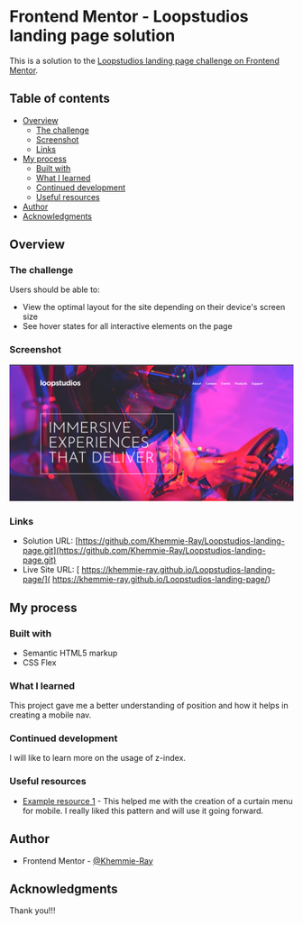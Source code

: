 # Frontend Mentor - Loopstudios landing page solution

This is a solution to the [Loopstudios landing page challenge on Frontend Mentor](https://www.frontendmentor.io/challenges/loopstudios-landing-page-N88J5Onjw). 

## Table of contents

- [Overview](#overview)
  - [The challenge](#the-challenge)
  - [Screenshot](#screenshot)
  - [Links](#links)
- [My process](#my-process)
  - [Built with](#built-with)
  - [What I learned](#what-i-learned)
  - [Continued development](#continued-development)
  - [Useful resources](#useful-resources)
- [Author](#author)
- [Acknowledgments](#acknowledgments)


## Overview

### The challenge

Users should be able to:

- View the optimal layout for the site depending on their device's screen size
- See hover states for all interactive elements on the page

### Screenshot

![Screenshot](./images/Screenshot.png)

### Links

- Solution URL: [https://github.com/Khemmie-Ray/Loopstudios-landing-page.git](https://github.com/Khemmie-Ray/Loopstudios-landing-page.git)
- Live Site URL: [ https://khemmie-ray.github.io/Loopstudios-landing-page/]( https://khemmie-ray.github.io/Loopstudios-landing-page/)

## My process

### Built with

- Semantic HTML5 markup
- CSS Flex

### What I learned

This project gave me a better understanding of position and how it helps in creating a mobile nav.

### Continued development

I will like to learn more on the usage of z-index.

### Useful resources

- [Example resource 1](https://tutorialspoint.com) - This helped me with the creation of a curtain menu for mobile. I really liked this pattern and will use it going forward.

## Author

- Frontend Mentor - [@Khemmie-Ray](https://www.frontendmentor.io/profile/Khemmie-Ray)

## Acknowledgments

Thank you!!!

